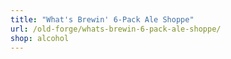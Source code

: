 ```yaml
---
title: "What's Brewin' 6-Pack Ale Shoppe"
url: /old-forge/whats-brewin-6-pack-ale-shoppe/
shop: alcohol
---
```

